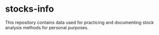 # stocks-info

This repository contains data used for practicing and documenting stock analysis methods for personal purposes.

